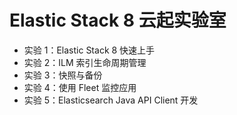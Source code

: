 # Elastic Stack 8 云起实验室
- 实验 1：Elastic Stack 8 快速上手
- 实验 2：ILM 索引生命周期管理
- 实验 3：快照与备份
- 实验 4：使用 Fleet 监控应用
- 实验 5：Elasticsearch Java API Client 开发
